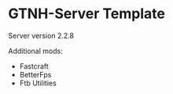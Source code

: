 # GTNH-Server Template

Server version 2.2.8

Additional mods:
* Fastcraft
* BetterFps
* Ftb Utilities 
 
